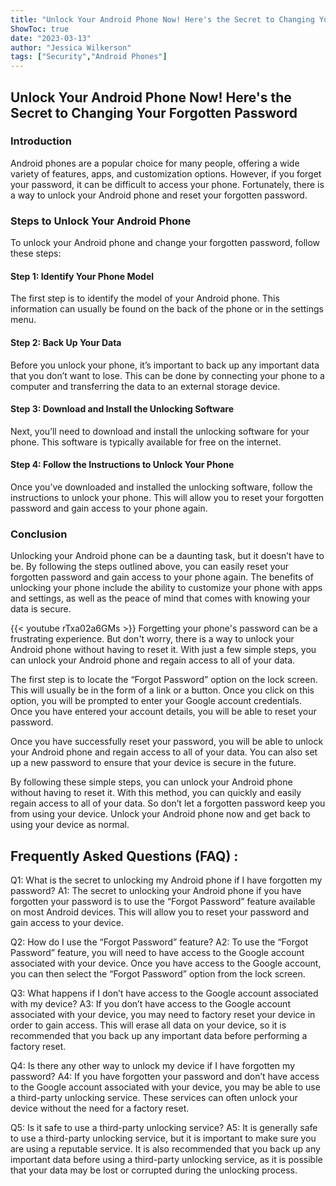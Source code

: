 ```yaml
---
title: "Unlock Your Android Phone Now! Here's the Secret to Changing Your Forgotten Password"
ShowToc: true 
date: "2023-03-13"
author: "Jessica Wilkerson" 
tags: ["Security","Android Phones"]
---
```

<h2>Unlock Your Android Phone Now! Here's the Secret to Changing Your Forgotten Password</h2>

<h3>Introduction</h3>

Android phones are a popular choice for many people, offering a wide variety of features, apps, and customization options. However, if you forget your password, it can be difficult to access your phone. Fortunately, there is a way to unlock your Android phone and reset your forgotten password. 

<h3>Steps to Unlock Your Android Phone</h3>

To unlock your Android phone and change your forgotten password, follow these steps:

<h4>Step 1: Identify Your Phone Model</h4>

The first step is to identify the model of your Android phone. This information can usually be found on the back of the phone or in the settings menu. 

<h4>Step 2: Back Up Your Data</h4>

Before you unlock your phone, it’s important to back up any important data that you don’t want to lose. This can be done by connecting your phone to a computer and transferring the data to an external storage device. 

<h4>Step 3: Download and Install the Unlocking Software</h4>

Next, you’ll need to download and install the unlocking software for your phone. This software is typically available for free on the internet. 

<h4>Step 4: Follow the Instructions to Unlock Your Phone</h4>

Once you’ve downloaded and installed the unlocking software, follow the instructions to unlock your phone. This will allow you to reset your forgotten password and gain access to your phone again. 

<h3>Conclusion</h3>

Unlocking your Android phone can be a daunting task, but it doesn’t have to be. By following the steps outlined above, you can easily reset your forgotten password and gain access to your phone again. The benefits of unlocking your phone include the ability to customize your phone with apps and settings, as well as the peace of mind that comes with knowing your data is secure.

{{< youtube rTxa02a6GMs >}} 
Forgetting your phone's password can be a frustrating experience. But don't worry, there is a way to unlock your Android phone without having to reset it. With just a few simple steps, you can unlock your Android phone and regain access to all of your data. 

The first step is to locate the “Forgot Password” option on the lock screen. This will usually be in the form of a link or a button. Once you click on this option, you will be prompted to enter your Google account credentials. Once you have entered your account details, you will be able to reset your password. 

Once you have successfully reset your password, you will be able to unlock your Android phone and regain access to all of your data. You can also set up a new password to ensure that your device is secure in the future. 

By following these simple steps, you can unlock your Android phone without having to reset it. With this method, you can quickly and easily regain access to all of your data. So don’t let a forgotten password keep you from using your device. Unlock your Android phone now and get back to using your device as normal.

## Frequently Asked Questions (FAQ) :
Q1: What is the secret to unlocking my Android phone if I have forgotten my password?
A1: The secret to unlocking your Android phone if you have forgotten your password is to use the “Forgot Password” feature available on most Android devices. This will allow you to reset your password and gain access to your device.

Q2: How do I use the “Forgot Password” feature?
A2: To use the “Forgot Password” feature, you will need to have access to the Google account associated with your device. Once you have access to the Google account, you can then select the “Forgot Password” option from the lock screen.

Q3: What happens if I don’t have access to the Google account associated with my device?
A3: If you don’t have access to the Google account associated with your device, you may need to factory reset your device in order to gain access. This will erase all data on your device, so it is recommended that you back up any important data before performing a factory reset.

Q4: Is there any other way to unlock my device if I have forgotten my password?
A4: If you have forgotten your password and don’t have access to the Google account associated with your device, you may be able to use a third-party unlocking service. These services can often unlock your device without the need for a factory reset.

Q5: Is it safe to use a third-party unlocking service?
A5: It is generally safe to use a third-party unlocking service, but it is important to make sure you are using a reputable service. It is also recommended that you back up any important data before using a third-party unlocking service, as it is possible that your data may be lost or corrupted during the unlocking process.



